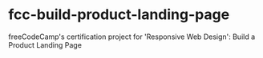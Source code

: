# fcc-build-product-landing-page
freeCodeCamp's certification project for 'Responsive Web Design': Build a Product Landing Page
